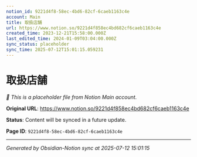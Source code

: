 ```yaml
---
notion_id: 9221d4f8-58ec-4bd6-82cf-6caeb1163c4e
account: Main
title: 取扱店舗
url: https://www.notion.so/9221d4f858ec4bd682cf6caeb1163c4e
created_time: 2023-12-21T15:58:00.000Z
last_edited_time: 2024-01-09T03:04:00.000Z
sync_status: placeholder
sync_time: 2025-07-12T15:01:15.059231
---
```


# 取扱店舗

*🔄 This is a placeholder file from Notion Main account.*

**Original URL**: https://www.notion.so/9221d4f858ec4bd682cf6caeb1163c4e

**Status**: Content will be synced in a future update.

**Page ID**: `9221d4f8-58ec-4bd6-82cf-6caeb1163c4e`

---

*Generated by Obsidian-Notion sync at 2025-07-12 15:01:15*
